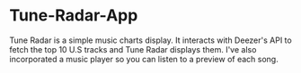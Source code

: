 # Tune-Radar-App
Tune Radar is a simple music charts display. It interacts with Deezer's API to fetch the top 10 U.S tracks and Tune Radar displays them. I've also incorporated a music player so you can listen to a preview of each song.
